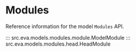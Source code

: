 # Modules

Reference information for the model `Modules` API.

::: src.eva.models.modules.module.ModelModule
::: src.eva.models.modules.head.HeadModule